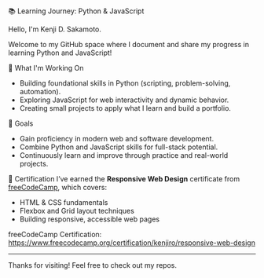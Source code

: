 📚 Learning Journey: Python & JavaScript

Hello, I'm Kenji D. Sakamoto.

Welcome to my GitHub space where I document and share my progress in learning Python and JavaScript!

🚀 What I'm Working On
- Building foundational skills in Python (scripting, problem-solving, automation).
- Exploring JavaScript for web interactivity and dynamic behavior.
- Creating small projects to apply what I learn and build a portfolio.

🧠 Goals
- Gain proficiency in modern web and software development.
- Combine Python and JavaScript skills for full-stack potential.
- Continuously learn and improve through practice and real-world projects.

🏅 Certification
I’ve earned the **Responsive Web Design** certificate from [freeCodeCamp](https://www.freecodecamp.org/), which covers:

- HTML & CSS fundamentals  
- Flexbox and Grid layout techniques  
- Building responsive, accessible web pages  

freeCodeCamp Certification: https://www.freecodecamp.org/certification/kenjiro/responsive-web-design

---

Thanks for visiting! Feel free to check out my repos.
